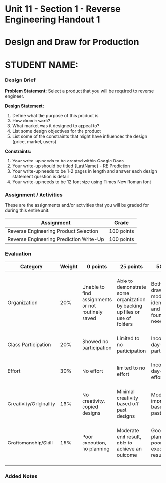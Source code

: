 # Unit 11 - Section 1 - Reverse Engineering Handout 1

# Design and Draw for Production

# STUDENT NAME:

### Design Brief

**Problem Statement:**
Select a product that you will be required to reverse engineer.

**Design Statement:**
1. Define what the purpose of this product is
2. How does it work?
3. What market was it designed to appeal to?
4. List some design objectives for the product
5. List some of the constraints that might have influenced the design (price, market, users)

**Constraints:**
1. Your write-up needs to be created within Google Docs
2. Your write-up should be titled {LastName} - RE Prediction
3. Your write-up needs to be 1-2 pages in length and answer each design statement question is detail
4. Your write-up needs to be 12 font size using Times New Roman font


### Assignment / Activities
These are the assignments and/or activities that you will be graded for during this entire unit.

| Assignment  | Grade |
| ------------- | ------------- |
| Reverse Engineering Product Selection  | 100 points  |
| Reverse Engineering Prediction Write-Up  | 100 points  |

### Evaluation
| Category | Weight | 0 points  | 25 points | 50 points | 75 points | 100 points |
| ------------- | ------------- | ------------- | ------------- | ------------- | ------------- | ------------- |
| Organization | 20% | Unable to find assignments or not routinely saved | Able to demonstrate some organization by backing up files or use of folders | Both drawings and models are identifiable and can be found if needed | All drawings are in a folder and models organized by folders in Google Drive | All drawings are in a folder labeled correctly and models organized by folders in Google Drive labeled correctly |
| Class Participation | 20% | Showed no participation | Limited to no participation | Inconsistent day-to-day participation | Participated only when needed  | Engaged daily and actively participated |
| Effort | 30% | No effort | limited to no effort | Inconsistent day-to-day effort | Showed effort only when needed or routinely directed | Continuous day-to-day effort with or without direction |
| Creativity/Originality | 15% | No creativity, copied designs | Minimal creativity based off past designs | Moderate improvements based off past designs | Complete overhaul of past or found designs | Completely new idea/design |
| Craftsmanship/Skill | 15% | Poor execution, no planning | Moderate end result, able to achieve an outcome | Good planning but poorly executed end result | Good planning and good end result although not what had been designed or communicated | Great planning & execution able to achieve what had been designed or communicated |

### Added Notes
